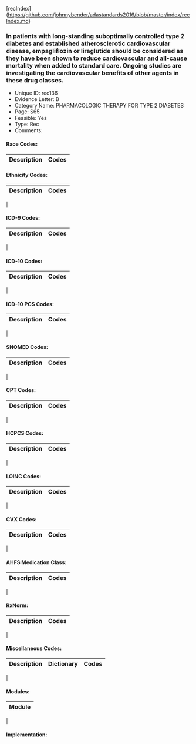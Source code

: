 [recIndex] (https://github.com/johnnybender/adastandards2016/blob/master/index/recIndex.md)

### **In patients with long-standing suboptimally controlled type 2 diabetes and established atherosclerotic cardiovascular disease, empagliflozin or liraglutide should be considered as they have been shown to reduce cardiovascular and all-cause mortality when added to standard care. Ongoing studies are investigating the cardiovascular benefits of other agents in these drug classes.**
* Unique ID: rec136
* Evidence Letter: B
* Category Name: PHARMACOLOGIC THERAPY FOR TYPE 2 DIABETES
* Page: S65
* Feasible: Yes
* Type: Rec
* Comments: 

#### Race Codes:

Description | Codes
----------- | -----


#### Ethnicity Codes:

Description | Codes
----------- | -----
|

#### ICD-9 Codes:

Description | Codes
----------- | -----
|

#### ICD-10 Codes:

Description | Codes
----------- | -----
|

#### ICD-10 PCS Codes:

Description | Codes
----------- | -----
|

#### SNOMED Codes:

Description | Codes
----------- | -----
|

#### CPT Codes:

Description | Codes
----------- | -----
|

#### HCPCS Codes:

Description | Codes
----------- | -----
|

#### LOINC Codes:

Description | Codes
----------- | -----
|

#### CVX Codes:

Description | Codes
----------- | -----
|

#### AHFS Medication Class:

Description | Codes
----------- | -----
|

#### RxNorm:

Description | Codes
----------- | -----
|

#### Miscellaneous Codes:

Description | Dictionary | Codes
----------- | ---------- | -----
|

#### Modules:

Module |
------ |
|

#### Implementation:
